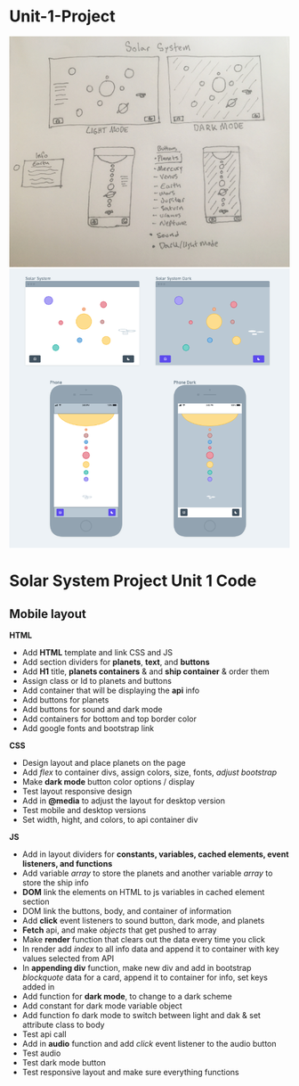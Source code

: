 # Unit-1-Project

![wireframDrawing](css/wireframe.jpg)
![Wireframe](css/Wireframe-solarsystem.png)


# Solar System Project Unit 1 Code 

## Mobile layout 

**HTML**
* Add **HTML** template and link CSS and JS
* Add section dividers for **planets**, **text**, and **buttons**
* Add **H1** title, **planets containers** & and **ship container** & order them 
* Assign class or Id to planets and buttons
* Add container that will be displaying the **api** info
* Add buttons for planets
* Add buttons for sound and dark mode 
* Add containers for bottom and top border color
* Add google fonts and bootstrap link 

**CSS** 
* Design layout and place planets on the page
* Add _flex_ to container divs, assign colors, size, fonts, _adjust bootstrap_ 
* Make **dark mode** button color options / display
* Test layout responsive design 
* Add in **@media** to adjust the layout for desktop version 
* Test mobile and desktop versions
* Set width, hight, and colors, to api container div

**JS**
* Add in layout dividers for **constants, variables, cached elements, event listeners, and functions** 
* Add variable _array_ to store the planets and another variable _array_ to store the ship  info 
* **DOM** link the elements on HTML to js variables in cached element section 
* DOM link the buttons, body, and container of information 
* Add **click** event listeners to sound button, dark mode, and planets
* **Fetch** api, and make _objects_ that get pushed to array
* Make **render** function that clears out the data every time you click
* In render add _index_ to all info data and append it to container with key values selected from API
* In **appending div** function, make new div and add in bootstrap _blockquote_ data for a card, append it to container for info, set keys added in
* Add function for **dark mode**, to change to a dark scheme
* Add constant for dark mode variable object
* Add function fo dark mode to switch between light and dak & set attribute class to body
* Test api call 
* Add in **audio** function and add _click_ event listener to the audio button 
* Test audio 
* Test dark mode button 
* Test responsive layout and make sure everything functions 








